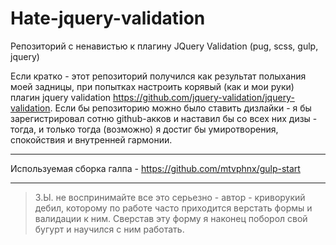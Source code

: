 # Hate-jquery-validation
Репозиторий с ненавистью к плагину JQuery Validation (pug, scss, gulp, jquery)

Если кратко - этот репозиторий получился как результат полыхания моей задницы, при попытках настроить корявый (как и мои руки) плагин jquery validation https://github.com/jquery-validation/jquery-validation. Если бы репозиторию можно было ставить дизлайки - я бы зарегистрировал сотню github-акков и наставил бы со всех них дизы - тогда, и только тогда (возможно) я достиг бы умиротворения, спокойствия и внутренней гармонии.

____

Используемая сборка галпа - https://github.com/mtvphnx/gulp-start

____

>З.Ы. не воспринимайте все это серьезно - автор - криворукий дебил, которому по работе часто приходится верстать формы и валидации к ним. Сверстав эту форму я наконец поборол свой бугурт и научился с ним работать.
